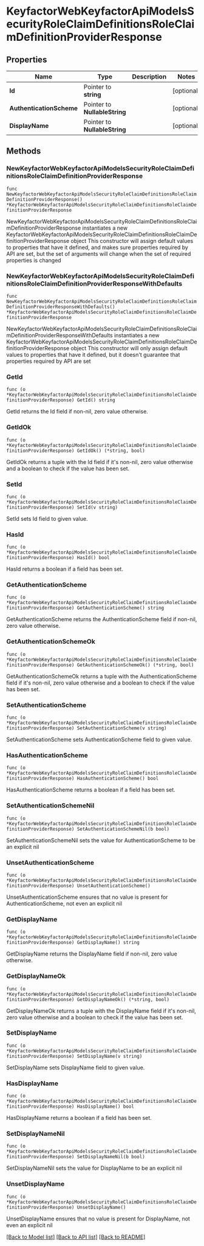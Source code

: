 # KeyfactorWebKeyfactorApiModelsSecurityRoleClaimDefinitionsRoleClaimDefinitionProviderResponse

## Properties

Name | Type | Description | Notes
------------ | ------------- | ------------- | -------------
**Id** | Pointer to **string** |  | [optional] 
**AuthenticationScheme** | Pointer to **NullableString** |  | [optional] 
**DisplayName** | Pointer to **NullableString** |  | [optional] 

## Methods

### NewKeyfactorWebKeyfactorApiModelsSecurityRoleClaimDefinitionsRoleClaimDefinitionProviderResponse

`func NewKeyfactorWebKeyfactorApiModelsSecurityRoleClaimDefinitionsRoleClaimDefinitionProviderResponse() *KeyfactorWebKeyfactorApiModelsSecurityRoleClaimDefinitionsRoleClaimDefinitionProviderResponse`

NewKeyfactorWebKeyfactorApiModelsSecurityRoleClaimDefinitionsRoleClaimDefinitionProviderResponse instantiates a new KeyfactorWebKeyfactorApiModelsSecurityRoleClaimDefinitionsRoleClaimDefinitionProviderResponse object
This constructor will assign default values to properties that have it defined,
and makes sure properties required by API are set, but the set of arguments
will change when the set of required properties is changed

### NewKeyfactorWebKeyfactorApiModelsSecurityRoleClaimDefinitionsRoleClaimDefinitionProviderResponseWithDefaults

`func NewKeyfactorWebKeyfactorApiModelsSecurityRoleClaimDefinitionsRoleClaimDefinitionProviderResponseWithDefaults() *KeyfactorWebKeyfactorApiModelsSecurityRoleClaimDefinitionsRoleClaimDefinitionProviderResponse`

NewKeyfactorWebKeyfactorApiModelsSecurityRoleClaimDefinitionsRoleClaimDefinitionProviderResponseWithDefaults instantiates a new KeyfactorWebKeyfactorApiModelsSecurityRoleClaimDefinitionsRoleClaimDefinitionProviderResponse object
This constructor will only assign default values to properties that have it defined,
but it doesn't guarantee that properties required by API are set

### GetId

`func (o *KeyfactorWebKeyfactorApiModelsSecurityRoleClaimDefinitionsRoleClaimDefinitionProviderResponse) GetId() string`

GetId returns the Id field if non-nil, zero value otherwise.

### GetIdOk

`func (o *KeyfactorWebKeyfactorApiModelsSecurityRoleClaimDefinitionsRoleClaimDefinitionProviderResponse) GetIdOk() (*string, bool)`

GetIdOk returns a tuple with the Id field if it's non-nil, zero value otherwise
and a boolean to check if the value has been set.

### SetId

`func (o *KeyfactorWebKeyfactorApiModelsSecurityRoleClaimDefinitionsRoleClaimDefinitionProviderResponse) SetId(v string)`

SetId sets Id field to given value.

### HasId

`func (o *KeyfactorWebKeyfactorApiModelsSecurityRoleClaimDefinitionsRoleClaimDefinitionProviderResponse) HasId() bool`

HasId returns a boolean if a field has been set.

### GetAuthenticationScheme

`func (o *KeyfactorWebKeyfactorApiModelsSecurityRoleClaimDefinitionsRoleClaimDefinitionProviderResponse) GetAuthenticationScheme() string`

GetAuthenticationScheme returns the AuthenticationScheme field if non-nil, zero value otherwise.

### GetAuthenticationSchemeOk

`func (o *KeyfactorWebKeyfactorApiModelsSecurityRoleClaimDefinitionsRoleClaimDefinitionProviderResponse) GetAuthenticationSchemeOk() (*string, bool)`

GetAuthenticationSchemeOk returns a tuple with the AuthenticationScheme field if it's non-nil, zero value otherwise
and a boolean to check if the value has been set.

### SetAuthenticationScheme

`func (o *KeyfactorWebKeyfactorApiModelsSecurityRoleClaimDefinitionsRoleClaimDefinitionProviderResponse) SetAuthenticationScheme(v string)`

SetAuthenticationScheme sets AuthenticationScheme field to given value.

### HasAuthenticationScheme

`func (o *KeyfactorWebKeyfactorApiModelsSecurityRoleClaimDefinitionsRoleClaimDefinitionProviderResponse) HasAuthenticationScheme() bool`

HasAuthenticationScheme returns a boolean if a field has been set.

### SetAuthenticationSchemeNil

`func (o *KeyfactorWebKeyfactorApiModelsSecurityRoleClaimDefinitionsRoleClaimDefinitionProviderResponse) SetAuthenticationSchemeNil(b bool)`

 SetAuthenticationSchemeNil sets the value for AuthenticationScheme to be an explicit nil

### UnsetAuthenticationScheme
`func (o *KeyfactorWebKeyfactorApiModelsSecurityRoleClaimDefinitionsRoleClaimDefinitionProviderResponse) UnsetAuthenticationScheme()`

UnsetAuthenticationScheme ensures that no value is present for AuthenticationScheme, not even an explicit nil
### GetDisplayName

`func (o *KeyfactorWebKeyfactorApiModelsSecurityRoleClaimDefinitionsRoleClaimDefinitionProviderResponse) GetDisplayName() string`

GetDisplayName returns the DisplayName field if non-nil, zero value otherwise.

### GetDisplayNameOk

`func (o *KeyfactorWebKeyfactorApiModelsSecurityRoleClaimDefinitionsRoleClaimDefinitionProviderResponse) GetDisplayNameOk() (*string, bool)`

GetDisplayNameOk returns a tuple with the DisplayName field if it's non-nil, zero value otherwise
and a boolean to check if the value has been set.

### SetDisplayName

`func (o *KeyfactorWebKeyfactorApiModelsSecurityRoleClaimDefinitionsRoleClaimDefinitionProviderResponse) SetDisplayName(v string)`

SetDisplayName sets DisplayName field to given value.

### HasDisplayName

`func (o *KeyfactorWebKeyfactorApiModelsSecurityRoleClaimDefinitionsRoleClaimDefinitionProviderResponse) HasDisplayName() bool`

HasDisplayName returns a boolean if a field has been set.

### SetDisplayNameNil

`func (o *KeyfactorWebKeyfactorApiModelsSecurityRoleClaimDefinitionsRoleClaimDefinitionProviderResponse) SetDisplayNameNil(b bool)`

 SetDisplayNameNil sets the value for DisplayName to be an explicit nil

### UnsetDisplayName
`func (o *KeyfactorWebKeyfactorApiModelsSecurityRoleClaimDefinitionsRoleClaimDefinitionProviderResponse) UnsetDisplayName()`

UnsetDisplayName ensures that no value is present for DisplayName, not even an explicit nil

[[Back to Model list]](../README.md#documentation-for-models) [[Back to API list]](../README.md#documentation-for-api-endpoints) [[Back to README]](../README.md)


